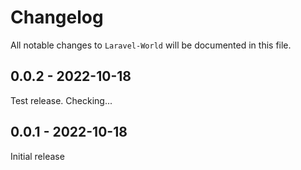 # Changelog

All notable changes to `Laravel-World` will be documented in this file.

## 0.0.2 - 2022-10-18

Test release. Checking...

## 0.0.1 - 2022-10-18

Initial release
